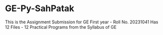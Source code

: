 # GE-Py-SahPatak
This is the Assignment Submission for GE First year - Roll No. 20231041
Has 12 Files - 12 Practical Programs from the Syllabus of GE
